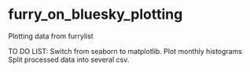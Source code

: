 # furry_on_bluesky_plotting
Plotting data from furrylist

TO DO LIST:
    Switch from seaborn to matplotlib.
    Plot monthly histograms
    Split processed data into several csv.
